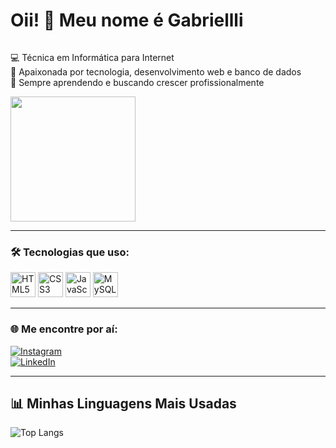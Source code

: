 # Oii! 👋 Meu nome é Gabriellli 

<div style="display: flex; justify-content: space-between; align-items: flex-start; flex-wrap: wrap;">

<div>

💻 Técnica em Informática para Internet  
🚀 Apaixonada por tecnologia, desenvolvimento web e banco de dados  
🧠 Sempre aprendendo e buscando crescer profissionalmente

</div>

<img src="https://media.giphy.com/media/JIX9t2j0ZTN9S/giphy.gif" width="200"/>

</div>

---

### 🛠️ Tecnologias que uso:

<p align="left">
  <img src="https://cdn.jsdelivr.net/gh/devicons/devicon/icons/html5/html5-original.svg" width="40" alt="HTML5" />
  <img src="https://cdn.jsdelivr.net/gh/devicons/devicon/icons/css3/css3-original.svg" width="40" alt="CSS3" />
  <img src="https://cdn.jsdelivr.net/gh/devicons/devicon/icons/javascript/javascript-original.svg" width="40" alt="JavaScript" />
  <img src="https://cdn.jsdelivr.net/gh/devicons/devicon/icons/mysql/mysql-original.svg" width="40" alt="MySQL" />
</p>

---

### 🌐 Me encontre por aí:

[![Instagram](https://img.shields.io/badge/-INSTAGRAM-E4405F?style=for-the-badge&logo=instagram&logoColor=white)](https://www.instagram.com/gabriellilais_souza)  
[![LinkedIn](https://img.shields.io/badge/-LINKEDIN-0A66C2?style=for-the-badge&logo=linkedin&logoColor=white)](https://www.linkedin.com/in/gabriellidesouza)

---

## 📊 Minhas Linguagens Mais Usadas

![Top Langs](https://github-readme-stats.vercel.app/api/top-langs?username=GABRIELLILAIS&locale=pt-br&layout=compact&theme=dracula&hide_border=false)
